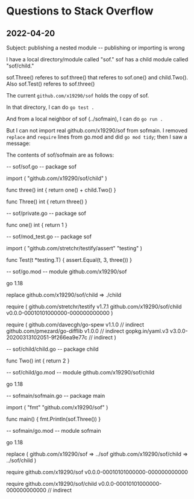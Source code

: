 # Questions to Stack Overflow

## 2022-04-20

Subject: publishing a nested module -- publishing or importing is wrong

I have a local directory/module called "sof."
sof has a child module called "sof/child."

sof.Three() referes to sof.three() that referes to sof.one() and child.Two().
Also sof.Test() referes to sof.three()

The current `github.com/x19290/sof` holds the copy of sof.

In that directory, I can do `go test .`

And from a local neighbor of sof (../sofmain), I can do `go run .`

But I can not import real github.com/x19290/sof from sofmain.
I removed `replace` and `require` lines from go.mod
and did `go mod tidy`; then I saw a message:

The contents of sof/sofmain are as follows:

-- sof/sof.go --
package sof

import (
	"github.com/x19290/sof/child"
)

func three() int {
	return one() + child.Two()
}

func Three() int {
	return three()
}

-- sof/private.go --
package sof

func one() int {
	return 1
}

-- sof/mod_test.go --
package sof

import (
	"github.com/stretchr/testify/assert"
	"testing"
)

func Test(t *testing.T) {
	assert.Equal(t, 3, three())
}

-- sof/go.mod --
module github.com/x19290/sof

go 1.18

replace github.com/x19290/sof/child => ./child

require (
	github.com/stretchr/testify v1.7.1
	github.com/x19290/sof/child v0.0.0-00010101000000-000000000000
)

require (
	github.com/davecgh/go-spew v1.1.0 // indirect
	github.com/pmezard/go-difflib v1.0.0 // indirect
	gopkg.in/yaml.v3 v3.0.0-20200313102051-9f266ea9e77c // indirect
)

-- sof/child/child.go --
package child

func Two() int {
	return 2
}

-- sof/child/go.mod --
module github.com/x19290/sof/child

go 1.18

-- sofmain/sofmain.go --
package main

import (
	"fmt"
	"github.com/x19290/sof"
)

func main() {
	fmt.Println(sof.Three())
}

-- sofmain/go.mod --
module sofmain

go 1.18

replace (
	github.com/x19290/sof => ../sof
	github.com/x19290/sof/child => ../sof/child
)

require github.com/x19290/sof v0.0.0-00010101000000-000000000000

require github.com/x19290/sof/child v0.0.0-00010101000000-000000000000 // indirect

